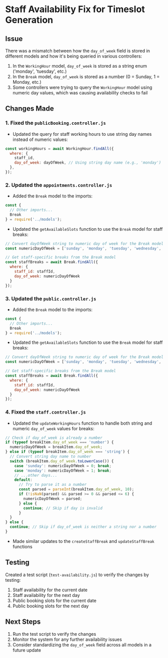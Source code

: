 # Staff Availability Fix for Timeslot Generation

## Issue

There was a mismatch between how the `day_of_week` field is stored in different models and how it's being queried in various controllers:

1. In the `WorkingHour` model, `day_of_week` is stored as a string enum ('monday', 'tuesday', etc.)
2. In the `Break` model, `day_of_week` is stored as a number (0 = Sunday, 1 = Monday, etc.)
3. Some controllers were trying to query the `WorkingHour` model using numeric day values, which was causing availability checks to fail

## Changes Made

### 1. Fixed the `publicBooking.controller.js`

- Updated the query for staff working hours to use string day names instead of numeric values:
```javascript
const workingHours = await WorkingHour.findAll({
  where: {
    staff_id,
    day_of_week: dayOfWeek, // Using string day name (e.g., 'monday')
  },
});
```

### 2. Updated the `appointments.controller.js`

- Added the `Break` model to the imports:
```javascript
const { 
  // Other imports...
  Break
} = require('../models');
```

- Updated the `getAvailableSlots` function to use the `Break` model for staff breaks:
```javascript
// Convert dayOfWeek string to numeric day of week for the Break model
const numericDayOfWeek = ['sunday', 'monday', 'tuesday', 'wednesday', 'thursday', 'friday', 'saturday'].indexOf(dayOfWeek);

// Get staff-specific breaks from the Break model
const staffBreaks = await Break.findAll({
  where: { 
    staff_id: staffId,
    day_of_week: numericDayOfWeek
  }
});
```

### 3. Updated the `public.controller.js`

- Added the `Break` model to the imports:
```javascript
const { 
  // Other imports...
  Break
} = require('../models');
```

- Updated the `getAvailableSlots` function to use the `Break` model for staff breaks:
```javascript
// Convert dayOfWeek string to numeric day of week for the Break model
const numericDayOfWeek = ['sunday', 'monday', 'tuesday', 'wednesday', 'thursday', 'friday', 'saturday'].indexOf(dayOfWeek);

// Get staff-specific breaks from the Break model
const staffBreaks = await Break.findAll({
  where: { 
    staff_id: staffId,
    day_of_week: numericDayOfWeek
  }
});
```

### 4. Fixed the `staff.controller.js`

- Updated the `updateWorkingHours` function to handle both string and numeric `day_of_week` values for breaks:
```javascript
// Check if day_of_week is already a number
if (typeof breakItem.day_of_week === 'number') {
  numericDayOfWeek = breakItem.day_of_week;
} else if (typeof breakItem.day_of_week === 'string') {
  // Convert string day name to number
  switch (breakItem.day_of_week.toLowerCase()) {
    case 'sunday': numericDayOfWeek = 0; break;
    case 'monday': numericDayOfWeek = 1; break;
    // ...other days...
    default: 
      // Try to parse it as a number
      const parsed = parseInt(breakItem.day_of_week, 10);
      if (!isNaN(parsed) && parsed >= 0 && parsed <= 6) {
        numericDayOfWeek = parsed;
      } else {
        continue; // Skip if day is invalid
      }
  }
} else {
  continue; // Skip if day_of_week is neither a string nor a number
}
```

- Made similar updates to the `createStaffBreak` and `updateStaffBreak` functions

## Testing

Created a test script (`test-availability.js`) to verify the changes by testing:
1. Staff availability for the current date
2. Staff availability for the next day
3. Public booking slots for the current date
4. Public booking slots for the next day

## Next Steps

1. Run the test script to verify the changes
2. Monitor the system for any further availability issues
3. Consider standardizing the `day_of_week` field across all models in a future update 